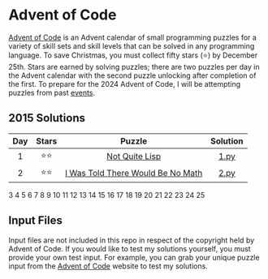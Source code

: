 # Advent of Code
[Advent of Code](https://adventofcode.com/about) is an Advent calendar of
small programming puzzles for a variety of skill sets and skill levels that can
be solved in any programming language. To save Christmas, you must collect fifty
stars (⭐) by December 25th. Stars are earned by solving puzzles; there are two
puzzles per day in the Advent calendar with the second puzzle unlocking after 
completion of the first. To prepare for the 2024 Advent of Code, I will be attempting
puzzles from past [events](https://adventofcode.com/events).

## 2015 Solutions
| Day | Stars | Puzzle | Solution |
|:---:|:-----:|:------:|:--------:|
1|⭐⭐|[Not Quite Lisp](https://adventofcode.com/2015/day/1)|[1.py](https://github.com/Videodromes/AdventOfCode-Python/blob/main/2015/01_not_quite_lisp/1.py)
2|⭐⭐|[I Was Told There Would Be No Math](https://adventofcode.com/2015/day/2)|[2.py](https://github.com/Videodromes/AdventOfCode-Python/blob/main/2015/02_i_was_told_there_would_be_no_math/2.py)
3
4
5
6
7
8
9
10
11
12
13
14
15
16
17
18
19
20
21
22
23
24
25

## Input Files
Input files are not included in this repo in respect of the copyright held by
Advent of Code. If you would like to test my solutions yourself, you must provide
your own test input. For example, you can grab your unique puzzle input from the
[Advent of Code](https://adventofcode.com/events) website to test my solutions.
